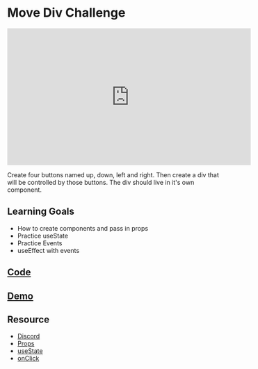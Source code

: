 # Move Div Challenge

<iframe width="560" height="315" src="https://www.youtube.com/embed/5gGNcwYfqoc" title="YouTube video player" frameborder="0" allow="accelerometer; autoplay; clipboard-write; encrypted-media; gyroscope; picture-in-picture" allowfullscreen></iframe>

Create four buttons named up, down, left and right.  Then create a div that will be controlled by those buttons.  The div should live in it's own component.

## Learning Goals

- How to create components and pass in props
- Practice useState
- Practice Events
- useEffect with events

## [Code](https://codesandbox.io/s/react-move-div-j2ypp9)

## [Demo](https://j2ypp9.csb.app/)

## Resource

- [Discord](https://discord.gg/Jwv7xaPRMS)
- [Props](https://reactjs.org/docs/components-and-props.html)
- [useState](https://reactjs.org/docs/hooks-state.html)
- [onClick](https://www.w3schools.com/react/react_events.asp)
